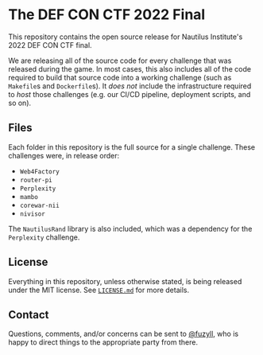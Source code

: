 # The DEF CON CTF 2022 Final #

This repository contains the open source release for Nautilus Institute's 2022
DEF CON CTF final.

We are releasing all of the source code for every challenge that was released
during the game. In most cases, this also includes all of the code required to
build that source code into a working challenge (such as `Makefile`s and
`Dockerfile`s). It *does not* include the infrastructure required to *host*
those challenges (e.g. our CI/CD pipeline, deployment scripts, and so on).

## Files ##

Each folder in this repository is the full source for a single challenge.
These challenges were, in release order:

* `Web4Factory`
* `router-pi`
* `Perplexity`
* `mambo`
* `corewar-nii`
* `nivisor`

The `NautilusRand` library is also included, which was a dependency for the
`Perplexity` challenge.

## License ##

Everything in this repository, unless otherwise stated, is being released under
the MIT license. See [`LICENSE.md`](./LICENSE.md) for more details.

## Contact ##

Questions, comments, and/or concerns can be sent to
[@fuzyll](https://github.com/fuzyll), who is happy to direct things to the
appropriate party from there.
